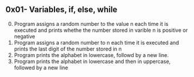 ## 0x01- Variables, if, else, while
0. Program assigns a random number to the value n each time it is executed and prints whethe the number stored in varible n is positive or negative
1. Program assigns a random number to n each time it  is executed and prints the last digit of the number stored in n
2. Program prints the alphabet in lowercase, followd by a new line.
3. Program prints the alphabet in lowercase and then in uppercase, followed by a new line
